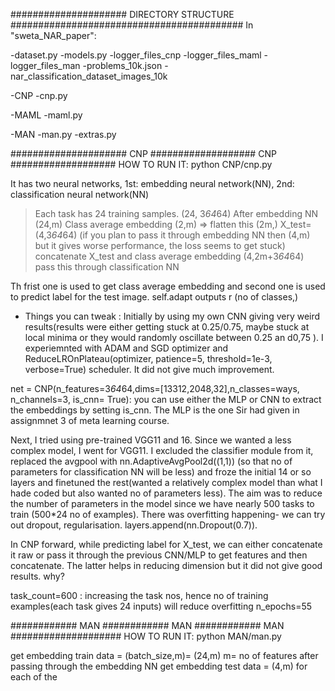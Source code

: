 
##################### DIRECTORY STRUCTURE ##########################################
In "sweta_NAR_paper":

-dataset.py
-models.py
-logger_files_cnp
-logger_files_maml
-logger_files_man
-problems_10k.json
-nar_classification_dataset_images_10k

-CNP
  -cnp.py

-MAML
  -maml.py

-MAN
  -man.py
  -extras.py




##################### CNP ################### CNP ###################
HOW TO RUN IT: python CNP/cnp.py

It has two neural networks, 1st: embedding neural network(NN), 2nd: classification neural network(NN)
>Each task has 24 training samples. (24, 3*64*64)
>After embedding NN (24,m)
>Class average embedding (2,m) => flatten this (2m,)
>X_test= (4,3*64*64) (if you plan to pass it through embedding NN then (4,m) but it gives worse performance, the loss seems to get stuck)
>concatenate X_test and class average embedding (4,2m+3*64*64)
> pass this through classification NN


Th frist one is used to get class average embedding and second one is used to predict label for the test image. self.adapt outputs r (no of classes,)

- Things you can tweak : Initially by using my own CNN giving very weird results(results were either getting stuck at 0.25/0.75, maybe stuck at local minima or they would randomly oscillate between 0.25 an d0,75 ). I experiemnted with ADAM and SGD optimizer and ReduceLROnPlateau(optimizer, patience=5, threshold=1e-3, verbose=True) scheduler. It did not give much improvement. 

net = CNP(n_features=3*64*64,dims=[13312,2048,32],n_classes=ways, n_channels=3, is_cnn= True): you can use either the MLP or CNN to extract the embeddings by setting is_cnn. The MLP is the one Sir had given in assignmnet 3 of meta learning course. 

Next, I tried using pre-trained VGG11  and 16. Since we wanted a less complex model, I went for VGG11. I excluded the classifier module from it, replaced the avgpool with nn.AdaptiveAvgPool2d((1,1)) (so that no of parameters for classification NN will be less) and froze the initial 14 or so layers and finetuned the rest(wanted a relatively complex model than what I hade coded  but also wanted no of parameters less). The aim was to reduce the number of parameters in the model since we have nearly 500 tasks to train (500*24 no of examples). There was overfitting happening- we can try out dropout, regularisation. layers.append(nn.Dropout(0.7)).

In CNP forward, while predicting label for X_test, we can either concatenate it raw or pass it through the previous CNN/MLP to get features and then concatenate. The latter helps in reducing dimension but it did not give good results. why?

task_count=600 : increasing the task nos, hence no of training examples(each task gives 24 inputs) will reduce overfitting 
n_epochs=55





############ MAN ############ MAN ############ MAN ####################
HOW TO RUN IT: python MAN/man.py

get embedding train data = (batch_size,m)= (24,m) m= no of features after passing through the embedding NN
get embedding test data = (4,m)
for each of the 
